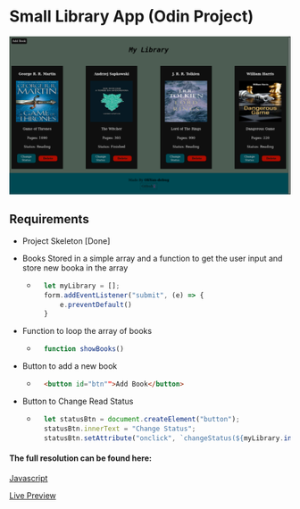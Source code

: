 # Small Library App (Odin Project)
<img src="Img/Screenshoot.png">

##  Requirements

- Project Skeleton [Done]

- Books Stored in a simple array and a function to get the user input and store new booka in the array

    - ```javascript I'm A tab
        let myLibrary = [];
        form.addEventListener("submit", (e) => {
            e.preventDefault()
        }
        ```
- Function to loop the array of books
    - ```javascript
        function showBooks()
      ```
- Button to add a new book
    - ```html
        <button id="btn"">Add Book</button>
        ```
- Button to Change Read Status
    - ```javascript
        let statusBtn = document.createElement("button");
        statusBtn.innerText = "Change Status";
        statusBtn.setAttribute("onclick", `changeStatus(${myLibrary.indexOf(book)})`);
        ```
#### The full resolution can be found here:
[Javascript](https://github.com/OliYan-debug/Small-Library-VanillaJs/blob/main/script.js)

[Live Preview](https://oliyan-debug.github.io/Small-Library-VanillaJs/)